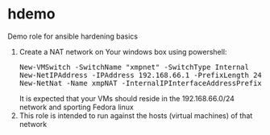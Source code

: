 # hdemo
Demo role for ansible hardening basics

1. Create a NAT network on Your windows box using powershell:
   <pre>
   New-VMSwitch -SwitchName "xmpnet" -SwitchType Internal
   New-NetIPAddress -IPAddress 192.168.66.1 -PrefixLength 24 -InterfaceAlias "vEthernet (xmpnet)"
   New-NetNat -Name xmpNAT -InternalIPInterfaceAddressPrefix 192.168.66.0/24
   </pre>
   It is expected that your VMs should reside in the 192.168.66.0/24 network and sporting Fedora linux
2. This role is intended to run against the hosts (virtual machines) of that network
